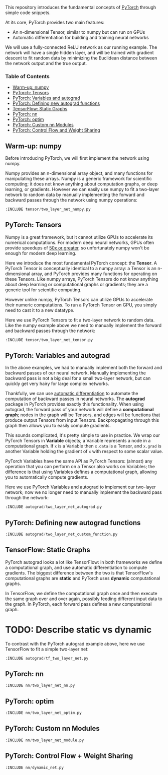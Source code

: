 This repository introduces the fundamental concepts of
[PyTorch](https://github.com/pytorch/pytorch)
through simple code snippets.

At its core, PyTorch provides two main features:
- An n-dimensional Tensor, similar to numpy but can run on GPUs
- Automatic differentiation for building and training neural networks

We will use a fully-connected ReLU network as our running example. The network
will have a single hidden layer, and will be trained with gradient descent to
fit random data by minimizing the Euclidean distance between the network output
and the true output.

### Table of Contents
- <a href='#warm-up-numpy'>Warm-up: numpy</a>
- <a href='#pytorch-tensors'>PyTorch: Tensors</a>
- <a href='#pytorch-variables-and-autograd'>PyTorch: Variables and autograd</a>
- <a href='#pytorch-defining-new-autograd-functions'>PyTorch: Defining new autograd functions</a>
- <a href='#tensorflow-static-graphs'>TensorFlow: Static Graphs</a>
- <a href='#pytorch-nn'>PyTorch: nn</a>
- <a href='#pytorch-optim'>PyTorch: optim</a>
- <a href='#pytorch-custom-nn-modules'>PyTorch: Custom nn Modules</a>
- <a href='#pytorch-control-flow--weight-sharing'>PyTorch: Control Flow and Weight Sharing</a>

## Warm-up: numpy

Before introducing PyTorch, we will first implement the network using numpy.

Numpy provides an n-dimensional array object, and many functions for manipulating
these arrays. Numpy is a generic framework for scientific computing; it does not
know anything about computation graphs, or deep learning, or gradients. However
we can easily use numpy to fit a two-layer network to random data by manually
implementing the forward and backward passes through the network using numpy
operations:

```python
:INCLUDE tensor/two_layer_net_numpy.py
```

## PyTorch: Tensors

Numpy is a great framework, but it cannot utilize GPUs to accelerate its
numerical computations. For modern deep neural networks, GPUs often provide
speedups of [50x or greater](https://github.com/jcjohnson/cnn-benchmarks), so
unfortunately numpy won't be enough for modern deep learning.

Here we introduce the most fundamental PyTorch concept: the **Tensor**. A PyTorch
Tensor is conceptually identical to a numpy array: a Tensor is an n-dimensional
array, and PyTorch provides many functions for operating on these Tensors. Like
numpy arrays, PyTorch Tensors do not know anything about deep learning or
computational graphs or gradients; they are a generic tool for scientific
computing.

However unlike numpy, PyTorch Tensors can utilize GPUs to accelerate their
numeric computations. To run a PyTorch Tensor on GPU, you simply need to cast it
to a new datatype.

Here we use PyTorch Tensors to fit a two-layer network to random data. Like the
numpy example above we need to manually implement the forward and backward
passes through the network:

```python
:INCLUDE tensor/two_layer_net_tensor.py
```

## PyTorch: Variables and autograd

In the above examples, we had to manually implement both the forward and
backward passes of our neural network. Manually implementing the backward pass
is not a big deal for a small two-layer network, but can quickly get very hairy
for large complex networks.

Thankfully, we can use
[automatic differentiation](https://en.wikipedia.org/wiki/Automatic_differentiation)
to automate the computation of backward passes in neural networks. 
The **autograd** package in PyTorch provides exactly this functionality.
When using autograd, the forward pass of your network will define a
**computational graph**; nodes in the graph will be Tensors, and edges will be
functions that produce output Tensors from input Tensors. Backpropagating through
this graph then allows you to easily compute gradients.

This sounds complicated, it's pretty simple to use in practice. We wrap our
PyTorch Tensors in **Variable** objects; a Variable represents a node in a
computational graph. If `x` is a Variable then `x.data` is a Tensor, and
`x.grad` is another Variable holding the gradient of `x` with respect to some
scalar value.

PyTorch Variables have the same API as PyTorch Tensors: (almost) any operation
that you can perform on a Tensor also works on Variables; the difference is that
using Variables defines a computational graph, allowing you to automatically
compute gradients.

Here we use PyTorch Variables and autograd to implement our two-layer network;
now we no longer need to manually implement the backward pass through the
network:

```python
:INCLUDE autograd/two_layer_net_autograd.py
```

## PyTorch: Defining new autograd functions

```python
:INCLUDE autograd/two_layer_net_custom_function.py
```

## TensorFlow: Static Graphs
PyTorch autograd looks a lot like TensorFlow: in both frameworks we define
a computational graph, and use automatic differentiation to compute gradients.
The biggest difference between the two is that TensorFlow's computational graphs
are **static** and PyTorch uses **dynamic** computational graphs.

In TensorFlow, we define the computational graph once and then execute the same
graph over and over again, possibly feeding different input data to the graph.
In PyTorch, each forward pass defines a new computational graph.

# TODO: Describe static vs dynamic

To contrast with the PyTorch autograd example above, here we use TensorFlow to
fit a simple two-layer net:

```python
:INCLUDE autograd/tf_two_layer_net.py
```


## PyTorch: nn

```python
:INCLUDE nn/two_layer_net_nn.py
```


## PyTorch: optim

```python
:INCLUDE nn/two_layer_net_optim.py
```


## PyTorch: Custom nn Modules

```python
:INCLUDE nn/two_layer_net_module.py
```


## PyTorch: Control Flow + Weight Sharing

```python
:INCLUDE nn/dynamic_net.py
```
